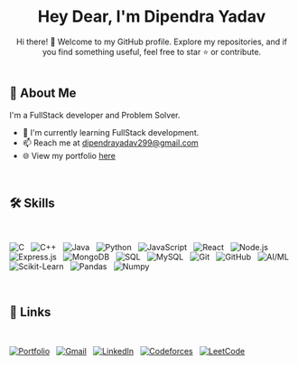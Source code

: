 <h1 align="center">Hey Dear, I'm Dipendra Yadav</h1>
<div align='center'>
Hi there! 👋 Welcome to my GitHub profile. Explore my repositories, and if you find something useful, feel free to star ⭐ or contribute.
</div>
<br/>

## 🚀 About Me

I'm a FullStack developer and Problem Solver.

- 🧠 I'm currently learning FullStack development.
- 📫 Reach me at dipendrayadav299@gmail.com
- 🌐 View my portfolio [here](https://dipendraydv.netlify.app/)

<br/>

## 🛠 Skills

<br/>

![C](https://img.shields.io/badge/C-00599C?style=for-the-badge&logo=c&logoColor=white)&nbsp;&nbsp;
![C++](https://img.shields.io/badge/C++-00599C?style=for-the-badge&logo=cplusplus&logoColor=white)&nbsp;&nbsp;
![Java](https://img.shields.io/badge/Java-ED8B00?style=for-the-badge&logo=java&logoColor=white)&nbsp;&nbsp;
![Python](https://img.shields.io/badge/Python-3670A0?style=for-the-badge&logo=python&logoColor=ffdd54)&nbsp;&nbsp;
![JavaScript](https://img.shields.io/badge/JavaScript-F7DF1E?style=for-the-badge&logo=javascript&logoColor=black)&nbsp;&nbsp;
![React](https://img.shields.io/badge/React-20232A?style=for-the-badge&logo=react&logoColor=61DAFB)&nbsp;&nbsp;
![Node.js](https://img.shields.io/badge/Node.js-339933?style=for-the-badge&logo=nodedotjs&logoColor=white)&nbsp;&nbsp;
![Express.js](https://img.shields.io/badge/Express.js-000000?style=for-the-badge&logo=express&logoColor=white)&nbsp;&nbsp;
![MongoDB](https://img.shields.io/badge/MongoDB-4EA94B?style=for-the-badge&logo=mongodb&logoColor=white)&nbsp;&nbsp;
![SQL](https://img.shields.io/badge/SQL-4479A1?style=for-the-badge&logo=sql&logoColor=white)&nbsp;&nbsp;
![MySQL](https://img.shields.io/badge/MySQL-4479A1?style=for-the-badge&logo=mysql&logoColor=white)&nbsp;&nbsp;
![Git](https://img.shields.io/badge/Git-F05032?style=for-the-badge&logo=git&logoColor=white)&nbsp;&nbsp;
![GitHub](https://img.shields.io/badge/GitHub-181717?style=for-the-badge&logo=github&logoColor=white)&nbsp;&nbsp;
![AI/ML](https://img.shields.io/badge/AI/ML-000000?style=for-the-badge&logo=ai&logoColor=white)&nbsp;&nbsp;
![Scikit-Learn](https://img.shields.io/badge/Scikit--Learn-F7931E?style=for-the-badge&logo=scikit-learn&logoColor=white)&nbsp;&nbsp;
![Pandas](https://img.shields.io/badge/Pandas-150458?style=for-the-badge&logo=pandas&logoColor=white)&nbsp;&nbsp;
![Numpy](https://img.shields.io/badge/Numpy-013243?style=for-the-badge&logo=numpy&logoColor=white)

<br/>

## 🔗 Links

<br/>

[![Portfolio](https://img.shields.io/badge/Portfolio-000?style=for-the-badge&logo=ko-fi&logoColor=white)](https://dipendraydv.netlify.app/)&nbsp;&nbsp;
[![Gmail](https://img.shields.io/badge/Gmail-D14836?style=for-the-badge&logo=gmail&logoColor=white)](mailto:dipendrayadav299@gmail.com)&nbsp;&nbsp;
[![LinkedIn](https://img.shields.io/badge/LinkedIn-0A66C2?style=for-the-badge&logo=linkedin&logoColor=white)](https://www.linkedin.com/in/dipendra-kumar-yadav-37b663216)&nbsp;&nbsp;
[![Codeforces](https://img.shields.io/badge/Codeforces-445f9d?style=for-the-badge&logo=codeforces&logoColor=white)](https://codeforces.com/profile/dipendra_123)&nbsp;&nbsp;
[![LeetCode](https://img.shields.io/badge/LeetCode-000000?style=for-the-badge&logo=leetcode&logoColor=#d16c06)](https://leetcode.com/dipendra1234/)

